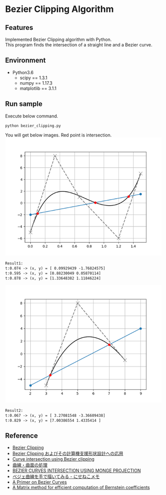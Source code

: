 # Bezier Clipping Algorithm

## Features
Implemented Bezier Clipping algorithm with Python.  
This program finds the intersection of a straight line and a Bezier curve. 

## Environment
- Python3.6
  - scipy == 1.3.1
  - numpy == 1.17.3
  - matplotlib == 3.1.1

## Run sample
Execute below command.  
```
python bezier_clipping.py
```

You will get below images. Red point is intersection.
![result1](https://github.com/takkaO/Bezier_Clipping_Algorithm/blob/images/Figure_1.png?raw=true)
```
Result1:
t:0.074 -> (x, y) = [ 0.09929439 -1.76824575]
t:0.595 -> (x, y) = [0.88230049 0.05870114]
t:0.878 -> (x, y) = [1.33648382 1.11846224]
```

![result2](https://github.com/takkaO/Bezier_Clipping_Algorithm/blob/images/Figure_2.png?raw=true)
```
Result2:
t:0.067 -> (x, y) = [ 3.27081548 -3.36609438]
t:0.829 -> (x, y) = [7.00386554 1.4335414 ]
```


## Reference
- [Bezier Clipping](http://nishitalab.org/user/nis/ourworks/BezClip/BezierClipping.html)
- [Bezier Clipping およびその計算機支援形状設計への応用](https://www.ieice.org/jpn/event/FIT/2016/data/pdf/I-011.pdf)
- [Curve intersection using Bezier clipping](http://nishitalab.org/user/nis/cdrom/cad/CAGD90Curve.pdf)
- [曲線・曲面の処理](https://www.jstage.jst.go.jp/article/bjsiam/13/3/13_KJ00003509912/_pdf)
- [BEZIER CURVES INTERSECTION USING MONGE PROJECTION](http://www.sccg.sk/~kg/palaj/pub/3_Kocovce%202007.pdf)
- [ベジェ曲線を手で描いてみる - にせねこメモ](https://nixeneko.hatenablog.com/entry/2015/06/26/075022)
- [A Primer on Bezier Curves](https://pomax.github.io/bezierinfo/#splitting)
- [A Matrix method for efficient computation of Bernstein coefficients](https://interval.louisiana.edu/reliable-computing-journal/volume-17/reliable-computing-17-pp-40-71.pdf)